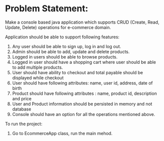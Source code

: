 # Problem Statement:
Make a console based java application which supports
CRUD (Create, Read, Update, Delete) operations for e-commerce domain.
 
Application should be able to support following features:
 
1. Any user should be able to sign up, log in and log out.
2. Admin should be able to add, update and delete products.
3. Logged in users should be able to browse products.
4. Logged in user should have a shopping cart where user should be able to
add multiple products.
5. User should have ability to checkout and total payable should be displayed
while checkout
6. User should have following attributes: name, user id, address, date of birth
7. Product should have following attributes : name, product id, description
and price
8. User and Product information should be persisted in memory and not
database
9. Console should have an option for all the operations mentioned above. 

To run the project:
1. Go to EcommerceApp class, run the main mehod.
